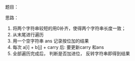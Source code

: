 

题目：





思路： 

1. 将两个字符串较短的用0补齐，使得两个字符串长度一致；
2. 从末尾进行遍历
3. 用一个空字符串 ans 记录按位加的结果
4. 每次 a[i] + b[j] + carry 后: 要更新carry 和ans
5. 全部遍历完成后， 判断是否加进位， 反转字符串即得到结果